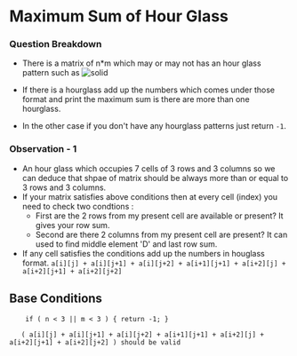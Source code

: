 # Maximum Sum of Hour Glass 

### Question Breakdown

- There is a matrix of n*m which may or may not has an hour glass pattern such as
 ![solid](https://media.geeksforgeeks.org/img-practice/prod/addEditProblem/705187/Web/Other/blobid1_1710860182.png)

- If there is a hourglass add up the numbers which comes under those format and print the maximum sum is there are more than one hourglass. 
- In the other case if you don't have any hourglass patterns just return `-1`. 

### Observation - 1

- An hour glass which occupies 7 cells of 3 rows and 3 columns so we can deduce that shpae of matrix should be always more than or equal to 3 rows and 3 columns.
- If your matrix satisfies above conditions then at every cell (index) you need to check two condtions :
  - First are the 2 rows from my present cell are available or present? It gives your row sum.
  -  Second are there 2 columns from my present cell are present? It can used to find middle element 'D' and last row sum.
- If any cell satisfies the conditions add up the numbers in houglass format. `a[i][j] + a[i][j+1] + a[i][j+2] + a[i+1][j+1] + a[i+2][j] + a[i+2][j+1] + a[i+2][j+2]`


## Base Conditions
```
    if ( n < 3 || m < 3 ) { return -1; }
```
```
   ( a[i][j] + a[i][j+1] + a[i][j+2] + a[i+1][j+1] + a[i+2][j] + a[i+2][j+1] + a[i+2][j+2] ) should be valid
```